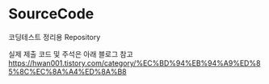 # SourceCode
코딩테스트 정리용 Repository

실제 제출 코드 및 주석은 아래 블로그 참고
https://hwan001.tistory.com/category/%EC%BD%94%EB%94%A9%ED%85%8C%EC%8A%A4%ED%8A%B8
